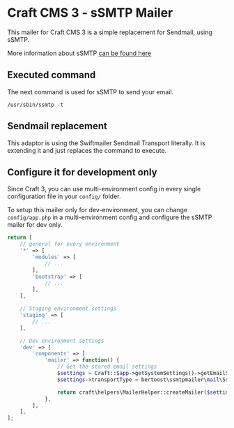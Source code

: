 # Craft CMS 3 - sSMTP Mailer

This mailer for Craft CMS 3 is a simple replacement for Sendmail, using sSMTP.

More information about sSMTP [can be found here](https://wiki.archlinux.org/index.php/SSMTP)

## Executed command

The next command is used for sSMTP to send your email.

```
/usr/sbin/ssmtp -t
``` 

## Sendmail replacement

This adaptor is using the Swiftmailer Sendmail Transport literally. It is extending it and just replaces the command to execute.

## Configure it for development only

Since Craft 3, you can use multi-environment config in every single configuration file in your `config/` folder.

To setup this mailer only for dev-environment, you can change `config/app.php` in a multi-environment config and configure the sSMTP mailer for dev only.

```php
return [
    // general for every environment
    '*' => [
        'modules' => [
            // ...
        ],
        'bootstrap' => [
            // ...
        ],
    ],

    // Staging environment settings
    'staging' => [
        // ...
    ],

    // Dev environment settings
    'dev' => [
        'components' => [
            'mailer' => function() {
                // Get the stored email settings
                $settings = Craft::$app->getSystemSettings()->getEmailSettings();
                $settings->transportType = bertoost\ssmtpmailer\mail\Ssmtp::class;

                return craft\helpers\MailerHelper::createMailer($settings);
            },
        ],
    ],
];
```